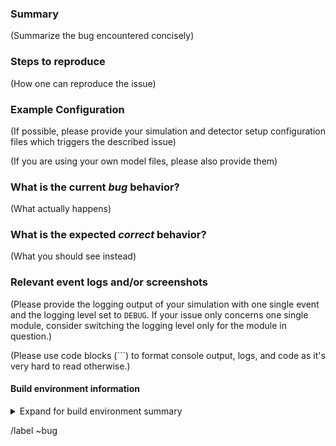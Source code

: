 <!--
SPDX-FileCopyrightText: 2017-2023 CERN and the Allpix Squared authors
SPDX-License-Identifier: CC-BY-4.0
-->

### Summary

(Summarize the bug encountered concisely)

### Steps to reproduce

(How one can reproduce the issue)

### Example Configuration

(If possible, please provide your simulation and detector setup configuration files which triggers the described issue)

(If you are using your own model files, please also provide them)

### What is the current *bug* behavior?

(What actually happens)

### What is the expected *correct* behavior?

(What you should see instead)

### Relevant event logs and/or screenshots

(Please provide the logging output of your simulation with one single event and the logging level set to `DEBUG`. If your issue only concerns one single module, consider switching the logging level only for the module in question.)

(Please use code blocks (```) to format console output, logs, and code as it's very hard to read otherwise.)

#### Build environment information

<details>
<summary>Expand for build environment summary</summary>
<pre>

(Please paste the full output of CMake as executed from an empty build directory)

</pre>
</details>

/label ~bug

